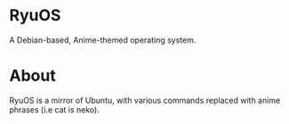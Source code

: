 # RyuOS
A Debian-based, Anime-themed operating system.

# About
RyuOS is a mirror of Ubuntu, with various commands replaced with anime phrases (i.e cat is neko).
